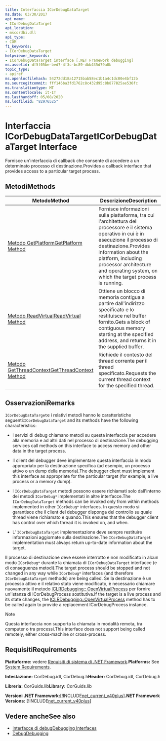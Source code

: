 ```yaml
---
title: Interfaccia ICorDebugDataTarget
ms.date: 03/30/2017
api_name:
- ICorDebugDataTarget
api_location:
- mscordbi.dll
api_type:
- COM
f1_keywords:
- ICorDebugDataTarget
helpviewer_keywords:
- ICorDebugDataTarget interface [.NET Framework debugging]
ms.assetid: df5f05be-bed7-4f3c-bc89-dbb435d79a0b
topic_type:
- apiref
ms.openlocfilehash: 54272dd18a12715bab58ec1b1a4c1dc00e4bf12b
ms.sourcegitcommit: fff146ba3fd1762c8c432d95c8b877825ae536fc
ms.translationtype: MT
ms.contentlocale: it-IT
ms.lasthandoff: 05/08/2020
ms.locfileid: "82976525"
---
```

# <a name="icordebugdatatarget-interface"></a><span data-ttu-id="6eb8d-102">Interfaccia ICorDebugDataTarget</span><span class="sxs-lookup"><span data-stu-id="6eb8d-102">ICorDebugDataTarget Interface</span></span>
<span data-ttu-id="6eb8d-103">Fornisce un'interfaccia di callback che consente di accedere a un determinato processo di destinazione.</span><span class="sxs-lookup"><span data-stu-id="6eb8d-103">Provides a callback interface that provides access to a particular target process.</span></span>  
  
## <a name="methods"></a><span data-ttu-id="6eb8d-104">Metodi</span><span class="sxs-lookup"><span data-stu-id="6eb8d-104">Methods</span></span>  
  
|<span data-ttu-id="6eb8d-105">Metodo</span><span class="sxs-lookup"><span data-stu-id="6eb8d-105">Method</span></span>|<span data-ttu-id="6eb8d-106">Descrizione</span><span class="sxs-lookup"><span data-stu-id="6eb8d-106">Description</span></span>|  
|------------|-----------------|  
|[<span data-ttu-id="6eb8d-107">Metodo GetPlatform</span><span class="sxs-lookup"><span data-stu-id="6eb8d-107">GetPlatform Method</span></span>](icordebugdatatarget-getplatform-method.md)|<span data-ttu-id="6eb8d-108">Fornisce informazioni sulla piattaforma, tra cui l'architettura del processore e il sistema operativo in cui è in esecuzione il processo di destinazione.</span><span class="sxs-lookup"><span data-stu-id="6eb8d-108">Provides information about the platform, including processor architecture and operating system, on which the target process is running.</span></span>|  
|[<span data-ttu-id="6eb8d-109">Metodo ReadVirtual</span><span class="sxs-lookup"><span data-stu-id="6eb8d-109">ReadVirtual Method</span></span>](icordebugdatatarget-readvirtual-method.md)|<span data-ttu-id="6eb8d-110">Ottiene un blocco di memoria contigua a partire dall'indirizzo specificato e lo restituisce nel buffer fornito.</span><span class="sxs-lookup"><span data-stu-id="6eb8d-110">Gets a block of contiguous memory starting at the specified address, and returns it in the supplied buffer.</span></span>|  
|[<span data-ttu-id="6eb8d-111">Metodo GetThreadContext</span><span class="sxs-lookup"><span data-stu-id="6eb8d-111">GetThreadContext Method</span></span>](icordebugdatatarget-getthreadcontext-method.md)|<span data-ttu-id="6eb8d-112">Richiede il contesto del thread corrente per il thread specificato.</span><span class="sxs-lookup"><span data-stu-id="6eb8d-112">Requests the current thread context for the specified thread.</span></span>|  
  
## <a name="remarks"></a><span data-ttu-id="6eb8d-113">Osservazioni</span><span class="sxs-lookup"><span data-stu-id="6eb8d-113">Remarks</span></span>  
 <span data-ttu-id="6eb8d-114">`ICorDebugDataTarget`e i relativi metodi hanno le caratteristiche seguenti:</span><span class="sxs-lookup"><span data-stu-id="6eb8d-114">`ICorDebugDataTarget` and its methods have the following characteristics:</span></span>  
  
- <span data-ttu-id="6eb8d-115">I servizi di debug chiamano metodi su questa interfaccia per accedere alla memoria e ad altri dati nel processo di destinazione.</span><span class="sxs-lookup"><span data-stu-id="6eb8d-115">The debugging services call methods on this interface to access memory and other data in the target process.</span></span>  
  
- <span data-ttu-id="6eb8d-116">Il client del debugger deve implementare questa interfaccia in modo appropriato per la destinazione specifica (ad esempio, un processo attivo o un dump della memoria).</span><span class="sxs-lookup"><span data-stu-id="6eb8d-116">The debugger client must implement this interface as appropriate for the particular target (for example, a live process or a memory dump).</span></span>  
  
- <span data-ttu-id="6eb8d-117">I `ICorDebugDataTarget` metodi possono essere richiamati solo dall'interno dei metodi `ICorDebug*` implementati in altre interfacce.</span><span class="sxs-lookup"><span data-stu-id="6eb8d-117">The `ICorDebugDataTarget` methods can be invoked only from within methods implemented in other `ICorDebug*` interfaces.</span></span> <span data-ttu-id="6eb8d-118">In questo modo si garantisce che il client del debugger disponga del controllo su quale thread viene richiamato e quando.</span><span class="sxs-lookup"><span data-stu-id="6eb8d-118">This ensures that the debugger client has control over which thread it is invoked on, and when.</span></span>  
  
- <span data-ttu-id="6eb8d-119">L' `ICorDebugDataTarget` implementazione deve sempre restituire informazioni aggiornate sulla destinazione.</span><span class="sxs-lookup"><span data-stu-id="6eb8d-119">The `ICorDebugDataTarget` implementation must always return up-to-date information about the target.</span></span>  
  
 <span data-ttu-id="6eb8d-120">Il processo di destinazione deve essere interrotto e non modificato in alcun modo `ICorDebug*` durante la chiamata di `ICorDebugDataTarget` interfacce (e di conseguenza metodi).</span><span class="sxs-lookup"><span data-stu-id="6eb8d-120">The target process should be stopped and not changed in any way while `ICorDebug*` interfaces (and therefore `ICorDebugDataTarget` methods) are being called.</span></span> <span data-ttu-id="6eb8d-121">Se la destinazione è un processo attivo e il relativo stato viene modificato, è necessario chiamare nuovamente il metodo [ICLRDebugging:: OpenVirtualProcess](iclrdebugging-openvirtualprocess-method.md) per fornire un'istanza di ICorDebugProcess sostitutiva.</span><span class="sxs-lookup"><span data-stu-id="6eb8d-121">If the target is a live process and its state changes, the [ICLRDebugging::OpenVirtualProcess](iclrdebugging-openvirtualprocess-method.md) method has to be called again to provide a replacement ICorDebugProcess instance.</span></span>  
  
> [!NOTE]
> <span data-ttu-id="6eb8d-122">Questa interfaccia non supporta la chiamata in modalità remota, tra computer o tra processi.</span><span class="sxs-lookup"><span data-stu-id="6eb8d-122">This interface does not support being called remotely, either cross-machine or cross-process.</span></span>  
  
## <a name="requirements"></a><span data-ttu-id="6eb8d-123">Requisiti</span><span class="sxs-lookup"><span data-stu-id="6eb8d-123">Requirements</span></span>  
 <span data-ttu-id="6eb8d-124">**Piattaforme:** vedere [Requisiti di sistema di .NET Framework](../../get-started/system-requirements.md).</span><span class="sxs-lookup"><span data-stu-id="6eb8d-124">**Platforms:** See [System Requirements](../../get-started/system-requirements.md).</span></span>  
  
 <span data-ttu-id="6eb8d-125">**Intestazione:** CorDebug.idl, CorDebug.h</span><span class="sxs-lookup"><span data-stu-id="6eb8d-125">**Header:** CorDebug.idl, CorDebug.h</span></span>  
  
 <span data-ttu-id="6eb8d-126">**Libreria:** CorGuids.lib</span><span class="sxs-lookup"><span data-stu-id="6eb8d-126">**Library:** CorGuids.lib</span></span>  
  
 <span data-ttu-id="6eb8d-127">**Versioni .NET Framework:**[!INCLUDE[net_current_v40plus](../../../../includes/net-current-v40plus-md.md)]</span><span class="sxs-lookup"><span data-stu-id="6eb8d-127">**.NET Framework Versions:** [!INCLUDE[net_current_v40plus](../../../../includes/net-current-v40plus-md.md)]</span></span>  
  
## <a name="see-also"></a><span data-ttu-id="6eb8d-128">Vedere anche</span><span class="sxs-lookup"><span data-stu-id="6eb8d-128">See also</span></span>

- [<span data-ttu-id="6eb8d-129">Interfacce di debug</span><span class="sxs-lookup"><span data-stu-id="6eb8d-129">Debugging Interfaces</span></span>](debugging-interfaces.md)
- [<span data-ttu-id="6eb8d-130">Debug</span><span class="sxs-lookup"><span data-stu-id="6eb8d-130">Debugging</span></span>](index.md)
